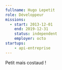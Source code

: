 ```yaml
---
fullname: Hugo Lepetit
role: Développeur
missions:
  - start: 2013-12-01
    end: 2019-12-31
    status: independent
    employer: octo
startups:
    - api-entreprise
---
```


Petit mais costaud !
